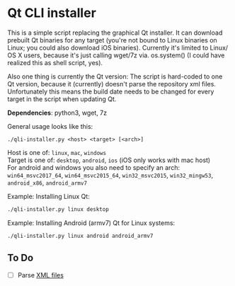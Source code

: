 # Qt CLI installer

This is a simple script replacing the graphical Qt installer. It can download
prebuilt Qt binaries for any target (you're not bound to Linux binaries on
Linux; you could also download iOS binaries). Currently it's limited to Linux/
OS X users, because it's just calling wget/7z via. os.system() (I could have
realized this as shell script, yes).

Also one thing is currently the Qt version: The script is hard-coded to one Qt
version, because it (currently) doesn't parse the repository xml files.
Unfortunately this means the build date needs to be changed for every target in
the script when updating Qt.

**Dependencies**: python3, wget, 7z

General usage looks like this:
```
./qli-installer.py <host> <target> [<arch>]
```
Host is one of: `linux`, `mac`, `windows`  
Target is one of: `desktop`, `android`, `ios` (iOS only works with mac host)  
For android and windows you also need to specify an arch: `win64_msvc2017_64`,
`win64_msvc2015_64`, `win32_msvc2015`, `win32_mingw53`, `android_x86`,
`android_armv7`

Example: Installing Linux Qt:
```bash
./qli-installer.py linux desktop
```

Example: Installing Android (armv7) Qt for Linux systems:
```bash
./qli-installer.py linux android android_armv7
```

## To Do

- [ ] Parse [XML files](https://download.qt.io/online/qtsdkrepository/linux_x64/android/qt5_5112/Updates.xml)

